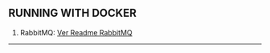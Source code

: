 RUNNING WITH DOCKER
---------------------------------------------------------------------------------------------------------

1. RabbitMQ: [Ver Readme RabbitMQ](./rabbitmq/README.md)

---------------------------------------------------------------------------------------------------------

